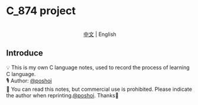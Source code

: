 # C_874 project

<p align="center">
<br><a href="README.md">中文</a> | English
</p>

## Introduce

💡 This is my own C language notes, used to record the process of learning C language.</br>
🎙 Author: [@poshoi](https://github.com/poshoi)</br>
🥳 You can read this notes, but commercial use is prohibited. Please indicate the author when reprinting.[@poshoi](https://github.com/poshoi). Thanks🙏</br>

